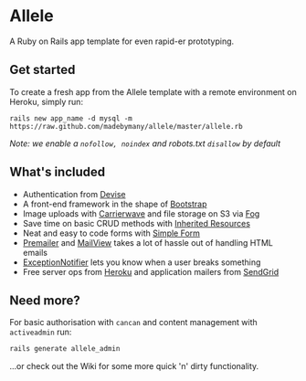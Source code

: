 # Allele

A Ruby on Rails app template for even rapid-er prototyping.

## Get started

To create a fresh app from the Allele template with a remote environment on Heroku, simply run:

`rails new app_name -d mysql -m https://raw.github.com/madebymany/allele/master/allele.rb`

*Note: we enable a `nofollow, noindex` and robots.txt `disallow` by default*

## What's included

- Authentication from [Devise](https://github.com/plataformatec/devise)
- A front-end framework in the shape of [Bootstrap](http://twitter.github.io/bootstrap/)
- Image uploads with [Carrierwave](https://github.com/carrierwaveuploader/carrierwave) and file storage on S3 via [Fog](https://github.com/fog/fog)
- Save time on basic CRUD methods with [Inherited Resources](https://github.com/josevalim/inherited_resources)
- Neat and easy to code forms with [Simple Form](https://github.com/plataformatec/simple_form)
- [Premailer](https://github.com/fphilipe/premailer-rails) and [MailView](https://github.com/37signals/mail_view) takes a lot of hassle out of handling HTML emails
- [ExceptionNotifier](https://github.com/rails/exception_notification) lets you know when a user breaks something
- Free server ops from [Heroku](http://heroku.com) and application mailers from [SendGrid](http://sendgrid.com)

## Need more?

For basic authorisation with `cancan` and content management with `activeadmin` run:

```bash
rails generate allele_admin
```

...or check out the Wiki for some more quick 'n' dirty functionality.